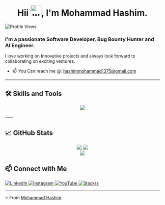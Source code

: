 <h1 align="center">Hii <img alt="wave" src="https://emojis.slackmojis.com/emojis/images/1588177020/8809/wave_hello.gif?1588177020" width="35">,  I'm Mohammad Hashim.</h1>

<p align="left"> 
  <img src="https://komarev.com/ghpvc/?username=mohammadhashim135&label=Profile%20views&color=b57edc&style=flat" alt="Profile Views" />
</p>

<h3>I'm a passionate Software Developer, Bug Bounty Hunter and AI Engineer. </h3>
I love working on Innovative projects and always look forward to collaborating on exciting ventures. 

- 📫 You Can reach me @: [hashimmohammad1375@gmail.com](mailto:hashimmohammad1375@gmail.com)
----

## 🛠️ Skills and Tools  
<p align="center">
  <a href="https://skillicons.dev">
    <img src="https://skillicons.dev/icons?i=java,python,cpp,c,flask,django,linux,flutter,react,nodejs,nextjs,mongodb,mysql,html,firebase,css,js,tensorflow,pytorch,arduino,aws,azure" />
  </a>
</p>
----

## 📈 GitHub Stats

<div align="center">

<img src="https://github-readme-stats.vercel.app/api?username=mohammadhashim135&count_private=true&show_icons=true&theme=radical&hide_title=true&border_radius=10&hide_border=false" /> 
<img src="https://github-readme-stats.vercel.app/api/top-langs/?username=mohammadhashim135&layout=compact&langs_count=6&theme=radical&border_radius=10&hide_border=false"/>
<br>
<!--
<img src="https://streak-stats.demolab.com/?user=mohammadhashim135&theme=radical&hide_border=false&border_radius=10" width="40%" /> 
<img src="https://github-profile-trophy.vercel.app/?username=mohammadhashim135&theme=radical&no-frame=false&row=1&column=6&margin-w=8" width="60%" />
-->
<img src="https://github-readme-activity-graph.vercel.app/graph?username=mohammadhashim135&theme=tokyo-night&hide_border=false&border_radius=15" />

</div>

## 📫 Connect with Me

<p align="left">
  <a href="https://www.linkedin.com/in/mohammadhashim137">
    <img src="https://img.icons8.com/clouds/100/000000/linkedin.png" alt="LinkedIn" />
  </a>
  <a href="https://www.instagram.com/mohammadhashim.exe/">
    <img src="https://img.icons8.com/clouds/100/000000/instagram.png" alt="Instagram" />
  </a>
  <a href="https://www.youtube.com/@Stackrs">
    <img src="https://img.icons8.com/clouds/100/000000/youtube.png" alt="YouTube"  /> 
  </a>
  <a href="https://www.twitter.com/stackrslearn">
    <img src="https://img.icons8.com/clouds/100/000000/x.png" alt="Stackrs" />
  </a>
</p>

----

⭐️ From [Mohammad Hashim](https://github.com/mohammadhashim135)  
